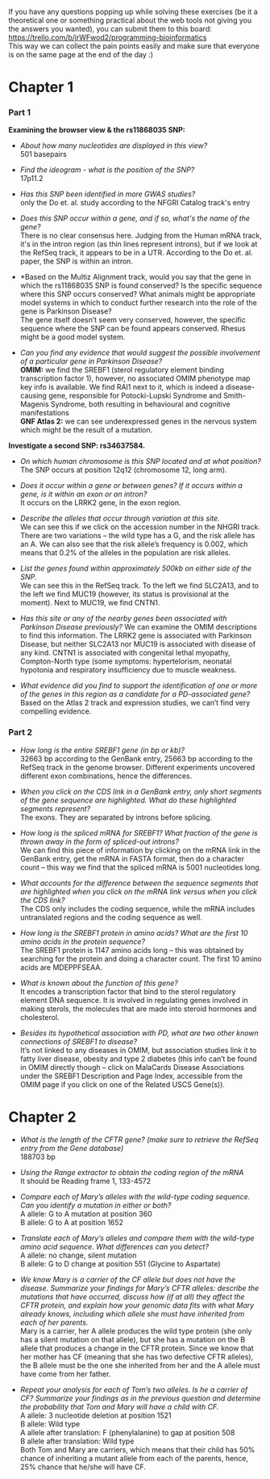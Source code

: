 If you have any questions popping up while solving these exercises (be it a theoretical one or something practical about the web tools not giving you the answers you wanted), you can submit them to this board: https://trello.com/b/jrWFwod2/programming-bioinformatics  
This way we can collect the pain points easily and make sure that everyone is on the same page at the end of the day :) 

# Chapter 1

### Part 1  
**Examining the browser view & the rs11868035 SNP:**  
- *About how many nucleotides are displayed in this view?*    
501 basepairs

- *Find the ideogram - what is the position of the SNP?*  
17p11.2

- *Has this SNP been identified in more GWAS studies?*  
only the Do et. al. study according to the NFGRI Catalog track's entry

- *Does this SNP occur within a gene, and if so, what's the name of the gene?*  
There is no clear consensus here. Judging from the Human mRNA track, it's in the intron region (as thin lines represent introns), but if we look at the RefSeq track, it appears to be in a UTR. According to the Do et. al. paper, the SNP is within an intron.

- *Based on the Multiz Alignment track, would you say that the gene in which the rs11868035 SNP is found conserved? Is the specific sequence where this SNP occurs conserved? What animals might be appropriate model systems in which to conduct further research into the role of the gene is Parkinson Disease?    
The gene itself doesn’t seem very conserved, however, the specific sequence where the SNP can be found appears conserved. Rhesus might be a good model system.

- *Can you find any evidence that would suggest the possible involvement of a particular gene in Parkinson Disease?*  
**OMIM:** we find the SREBF1 (sterol regulatory element binding transcription factor 1), however, no associated OMIM phenotype map key info is available. We find RAI1 next to it, which is indeed a disease-causing gene, responsible for Potocki-Lupski Syndrome and Smith-Magenis Syndrome, both resulting in behavioural and cognitive manifestations   
**GNF Atlas 2:** we can see underexpressed genes in the nervous system which might be the result of a mutation.

**Investigate a second SNP: rs34637584.**
- *On which human chromosome is this SNP located and at what position?*  
The SNP occurs at position 12q12 (chromosome 12, long arm).  

- *Does it occur within a gene or between genes? If it occurs within a gene, is it within an exon or an intron?*  
It occurs on the LRRK2 gene, in the exon region.

- *Describe the alleles that occur through variation at this site.*  
We can see this if we click on the accession number in the NHGRI track. There are two variations – the wild type has a G, and the risk allele has an A. We can also see that the risk allele’s frequency is 0.002, which means that 0.2% of the alleles in the population are risk alleles.

- *List the genes found within approximately 500kb on either side of the SNP.*  
We can see this in the RefSeq track. To the left we find SLC2A13, and to the left we find MUC19 (however, its status is provisional at the moment). Next to MUC19, we find CNTN1.

- *Has this site or any of the nearby genes been associated with Parkinson Disease previously?*
We can examine the OMIM descriptions to find this information. The LRRK2 gene is associated with Parkinson Disease, but neither SLC2A13 nor MUC19 is associated with disease of any kind. CNTN1 is associated with congenital lethal myopathy, Compton-North type (some symptoms: hypertelorism, neonatal hypotonia and respiratory insufficiency due to muscle weakness.

- *What evidence did you find to support the identification of one or more of the genes in this region as a candidate for a PD-associated gene?*  
Based on the Atlas 2 track and expression studies, we can’t find very compelling evidence.

### Part 2

- *How long is the entire SREBF1 gene (in bp or kb)?*  
32663 bp according to the GenBank entry, 25663 bp according to the RefSeq track in the genome browser. Different experiments uncovered different exon combinations, hence the differences.

- *When you click on the CDS link in a GenBank entry, only short segments of the gene sequence are highlighted. What do these highlighted segments represent?*  
The exons. They are separated by introns before splicing.

- *How long is the spliced mRNA for SREBF1? What fraction of the gene is thrown away in the form of spliced-out introns?*  
We can find this piece of information by clicking on the mRNA link in the GenBank entry, get the mRNA in FASTA format, then do a character count – this way we find that the spliced mRNA is 5001 nucleotides long.

- *What accounts for the difference between the sequence segments that are highlighted when you click on the mRNA link versus when you click the CDS link?*  
The CDS only includes the coding sequence, while the mRNA includes untranslated regions and the coding sequence as well.

- *How long is the SREBF1 protein in amino acids? What are the first 10 amino acids in the protein sequence?*  
The SREBF1 protein is 1147 amino acids long – this was obtained by searching for the protein and doing a character count. The first 10 amino acids are MDEPPFSEAA.

- *What is known about the function of this gene?*  
It encodes a transcription factor that bind to the sterol regulatory element DNA sequence. It is involved in regulating genes involved in making sterols, the molecules that are made into steroid hormones and cholesterol.

- *Besides its hypothetical association with PD, what are two other known connections of SREBF1 to disease?*  
It’s not linked to any diseases in OMIM, but association studies link it to fatty liver disease, obesity and type 2 diabetes (this info can’t be found in OMIM directly though – click on MalaCards Disease Associations under the SREBF1 Description and Page Index, accessible from the OMIM page if you click on one of the Related USCS Gene(s)).

# Chapter 2  

- *What is the length of the CFTR gene? (make sure to retrieve the RefSeq entry from the Gene database)*  
188703 bp

- *Using the Range extractor to obtain the coding region of the mRNA*  
It should be Reading frame 1, 133-4572

- *Compare each of Mary’s alleles with the wild-type coding sequence. Can you identify a mutation in either or both?*  
A allele: G to A mutation at position 360  
B allele: G to A at position 1652  

- *Translate each of Mary’s alleles and compare them with the wild-type amino acid sequence. What differences can you detect?*  
A allele: no change, silent mutation  
B allele: G to D change at position 551 (Glycine to Aspartate)  

- *We know Mary is a carrier of the CF allele but does not have the disease. Summarize your findings for Mary’s CFTR alleles: describe the mutations that have occurred, discuss how (if at all) they affect the CFTR protein, and explain how your genomic data fits with what Mary already knows, including which allele she must have inherited from each of her parents.*  
Mary is a carrier, her A allele produces the wild type protein (she only has a silent mutation on that allele), but she has a mutation on the B allele that produces a change in the CFTR protein. Since we know that her mother has CF (meaning that she has two defective CFTR alleles), the B allele must be the one she inherited from her and the A allele must have come from her father. 

- *Repeat your analysis for each of Tom’s two alleles. Is he a carrier of CF? Summarize your findings as in the previous question and determine the probability that Tom and Mary will have a child with CF.*  
A allele: 3 nucleotide deletion at position 1521  
B allele: Wild type  
A allele after translation: F (phenylalanine) to gap at position 508  
B allele after translation: Wild type  
Both Tom and Mary are carriers, which means that their child has 50% chance of inheriting a mutant allele from each of the parents, hence, 25% chance that he/she will have CF.   
